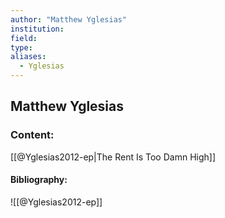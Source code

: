 ```yaml
---
author: "Matthew Yglesias"
institution:
field:
type:
aliases:
  - Yglesias
---
```


## Matthew Yglesias

### Content:
[[@Yglesias2012-ep|The Rent Is Too Damn High]]

#### Bibliography:

![[@Yglesias2012-ep]]